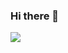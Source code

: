 ### Hi there 👋 ###

<a href="https://opgc.me/#/users/sehvdi" target="_blank"><img src="https://api.opgc.me/githubs/users/sehvdi/tag/?theme=basic" /></a>
